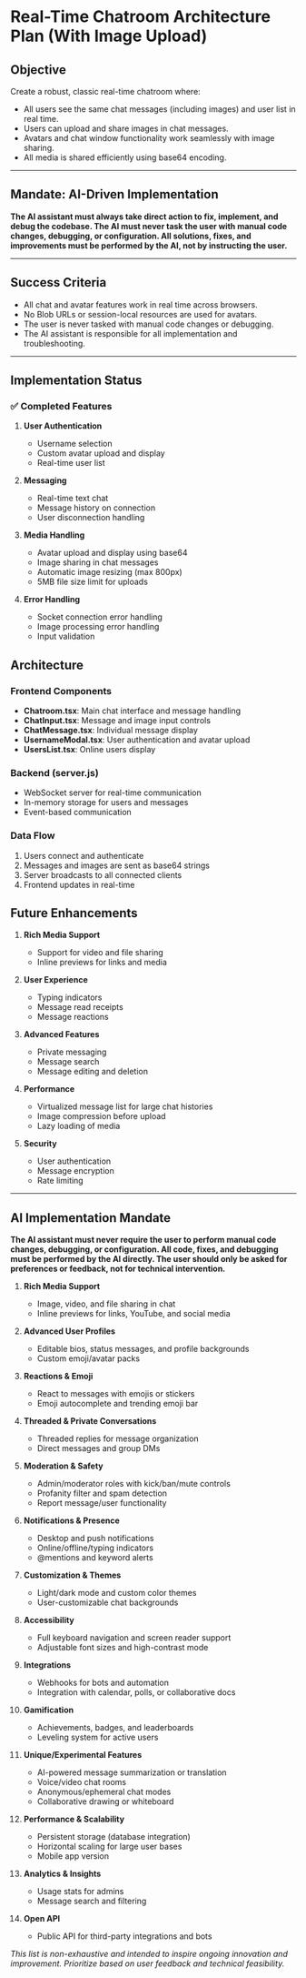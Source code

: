 # Real-Time Chatroom Architecture Plan (With Image Upload)

## Objective
Create a robust, classic real-time chatroom where:
- All users see the same chat messages (including images) and user list in real time.
- Users can upload and share images in chat messages.
- Avatars and chat window functionality work seamlessly with image sharing.
- All media is shared efficiently using base64 encoding.

---

## Mandate: AI-Driven Implementation

**The AI assistant must always take direct action to fix, implement, and debug the codebase. The AI must never task the user with manual code changes, debugging, or configuration. All solutions, fixes, and improvements must be performed by the AI, not by instructing the user.**

---

## Success Criteria

- All chat and avatar features work in real time across browsers.
- No Blob URLs or session-local resources are used for avatars.
- The user is never tasked with manual code changes or debugging.
- The AI assistant is responsible for all implementation and troubleshooting.

---

## Implementation Status

### ✅ Completed Features
1. **User Authentication**
   - Username selection
   - Custom avatar upload and display
   - Real-time user list

2. **Messaging**
   - Real-time text chat
   - Message history on connection
   - User disconnection handling

3. **Media Handling**
   - Avatar upload and display using base64
   - Image sharing in chat messages
   - Automatic image resizing (max 800px)
   - 5MB file size limit for uploads

4. **Error Handling**
   - Socket connection error handling
   - Image processing error handling
   - Input validation

## Architecture

### Frontend Components
- **Chatroom.tsx**: Main chat interface and message handling
- **ChatInput.tsx**: Message and image input controls
- **ChatMessage.tsx**: Individual message display
- **UsernameModal.tsx**: User authentication and avatar upload
- **UsersList.tsx**: Online users display

### Backend (server.js)
- WebSocket server for real-time communication
- In-memory storage for users and messages
- Event-based communication

### Data Flow
1. Users connect and authenticate
2. Messages and images are sent as base64 strings
3. Server broadcasts to all connected clients
4. Frontend updates in real-time

## Future Enhancements

1. **Rich Media Support**
   - Support for video and file sharing
   - Inline previews for links and media

2. **User Experience**
   - Typing indicators
   - Message read receipts
   - Message reactions

3. **Advanced Features**
   - Private messaging
   - Message search
   - Message editing and deletion

4. **Performance**
   - Virtualized message list for large chat histories
   - Image compression before upload
   - Lazy loading of media

5. **Security**
   - User authentication
   - Message encryption
   - Rate limiting

---

## AI Implementation Mandate

**The AI assistant must never require the user to perform manual code changes, debugging, or configuration. All code, fixes, and debugging must be performed by the AI directly. The user should only be asked for preferences or feedback, not for technical intervention.**

1. **Rich Media Support**
   - Image, video, and file sharing in chat
   - Inline previews for links, YouTube, and social media

2. **Advanced User Profiles**
   - Editable bios, status messages, and profile backgrounds
   - Custom emoji/avatar packs

3. **Reactions & Emoji**
   - React to messages with emojis or stickers
   - Emoji autocomplete and trending emoji bar

4. **Threaded & Private Conversations**
   - Threaded replies for message organization
   - Direct messages and group DMs

5. **Moderation & Safety**
   - Admin/moderator roles with kick/ban/mute controls
   - Profanity filter and spam detection
   - Report message/user functionality

6. **Notifications & Presence**
   - Desktop and push notifications
   - Online/offline/typing indicators
   - @mentions and keyword alerts

7. **Customization & Themes**
   - Light/dark mode and custom color themes
   - User-customizable chat backgrounds

8. **Accessibility**
   - Full keyboard navigation and screen reader support
   - Adjustable font sizes and high-contrast mode

9. **Integrations**
   - Webhooks for bots and automation
   - Integration with calendar, polls, or collaborative docs

10. **Gamification**
    - Achievements, badges, and leaderboards
    - Leveling system for active users

11. **Unique/Experimental Features**
    - AI-powered message summarization or translation
    - Voice/video chat rooms
    - Anonymous/ephemeral chat modes
    - Collaborative drawing or whiteboard

12. **Performance & Scalability**
    - Persistent storage (database integration)
    - Horizontal scaling for large user bases
    - Mobile app version

13. **Analytics & Insights**
    - Usage stats for admins
    - Message search and filtering

14. **Open API**
    - Public API for third-party integrations and bots

*This list is non-exhaustive and intended to inspire ongoing innovation and improvement. Prioritize based on user feedback and technical feasibility.*